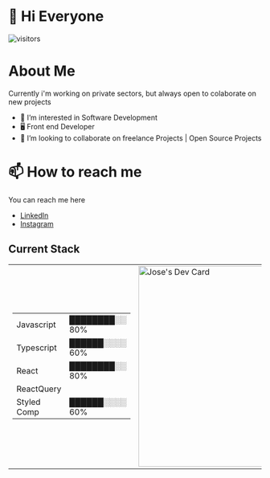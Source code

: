 # 👋 Hi Everyone

![visitors](https://visitor-badge-reloaded.herokuapp.com/badge?page_id=JoseAlvarezHdz1&color=2c2c2c)

# About Me
Currently i'm working on private sectors, but always open to colaborate on new projects

- 👀 I’m interested in Software Development 
- 🖥 Front end Developer
- 💞️ I’m looking to collaborate on freelance Projects | Open Source Projects

# 📫 How to reach me
You can reach me here 
 - [LinkedIn](https://www.linkedin.com/in/josedejesusalvarezhernandez)
 - [Instagram](https://www.instagram.com/alvarezhjj)

## Current Stack 

<table>
 <tr>
  <td>
  <table>
   <tr>
    <td>Javascript</td>
    <td>████████░░ 80%</td>
   <tr/>
   <tr>
    <td>Typescript</td>
    <td>██████░░░░ 60%</td>
   <tr/>
   <tr>
    <td>React</td>
    <td>████████░░ 80%</td>
   <tr/>
   <tr>
    <td>ReactQuery</td>
    <td██████░░░░ 60%</td>
   <tr/>
   <tr>
    <td>Styled Comp</td>
    <td>██████░░░░     60%</td>
   <tr/>
  </table>
  </td>
  <td>
    <a href="https://app.daily.dev/jdbell"><img src="https://api.daily.dev/devcards/b875ac514a214789992131dcd43646fc.png?r=ymm" width="400" alt="Jose's Dev Card"/></a>
  </td>
 </tr>
</table>


